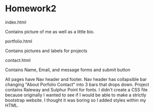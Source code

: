 # Homework2

index.html

Contains picture of me as well as a little bio.

portfolio.html

Contains pictures and labels for projects

contact.html

Contains Name, Email, and message forms and submit button

All pages have Nav header and footer. Nav header has collapsible bar changing "About Porfolio Contact" into 3 bars that drops down. Project contains Raleway and Sulphur Point for fonts. I didn't create a CSS file because originally I wanted to see if I would be able to make a strictly bootstrap website. I thought it was boring so I added styles within my HTML.